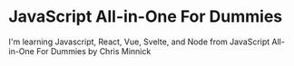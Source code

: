 # JavaScript All-in-One For Dummies

I'm learning Javascript, React, Vue, Svelte, and Node from JavaScript All-in-One For Dummies by Chris Minnick
